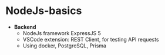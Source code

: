 # NodeJs-basics

- **Backend**  
  - NodeJs framework ExpressJS 5
  - VSCode extension: REST Client, for testing API requests
  - Using docker, PostgreSQL, Prisma